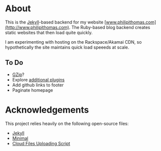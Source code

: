 # About
This is the [Jekyll](http://jekyllrb.com)-based backend for my website [www.philipithomas.com](http://www.philipithomas.com). The Ruby-based blog backend creates static websites that then load quite quickly.

I am experimenting with hosting on the Rackspace/Akamai CDN, so hypothetically the site maintains quick load speeeds at scale.


## To Do
* [GZip](http://cliffle.com/software/jekyll-gzip/)?
* Explore [additional plugins](https://github.com/mojombo/jekyll/wiki/Plugins)
* Add github links to footer
* Paginate homepage

# Acknowledgements
This project relies heavily on the following open-source files:
* [Jekyll](http://jekyllrb.com)
* [Minimal](https://github.com/orderedlist/minimal)
* [Cloud Files Uploading Script](https://github.com/nicholaskuechler/jekyll-rackspace-cloudfiles-clean-urls/blob/master/cloudfiles_jekyll_upload.py)